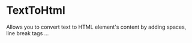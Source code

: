 # TextToHtml
Allows you to convert text to HTML element's content by adding spaces, line break tags ...
